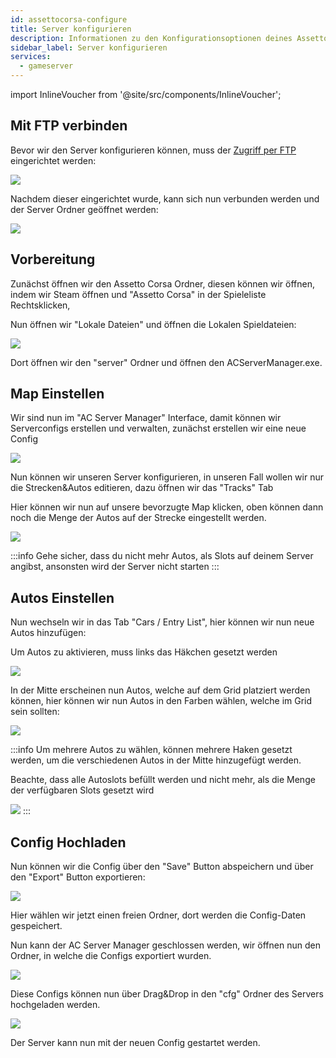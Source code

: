 ```yaml
---
id: assettocorsa-configure
title: Server konfigurieren
description: Informationen zu den Konfigurationsoptionen deines Assetto Corsa-Server von ZAP-Hosting - ZAP-Hosting.com Dokumentation
sidebar_label: Server konfigurieren
services:
  - gameserver
---
```


import InlineVoucher from '@site/src/components/InlineVoucher';

<InlineVoucher />

## Mit FTP verbinden

Bevor wir den Server konfigurieren können, muss der [Zugriff per FTP](gameserver-ftpaccess.md) eingerichtet werden:

![](https://screensaver01.zap-hosting.com/index.php/s/LoP5aCdQKHw7eca/preview)

Nachdem dieser eingerichtet wurde, kann sich nun verbunden werden und der Server Ordner geöffnet werden:

![](https://screensaver01.zap-hosting.com/index.php/s/qHyziSwMrwCYf6W/preview)



## Vorbereitung

Zunächst öffnen wir den Assetto Corsa Ordner, diesen können wir öffnen, indem wir Steam öffnen und "Assetto Corsa" in der Spieleliste Rechtsklicken,

Nun öffnen wir "Lokale Dateien" und öffnen die Lokalen Spieldateien:

![](https://screensaver01.zap-hosting.com/index.php/s/fFmMaJTBG7EJw2F/preview)

Dort öffnen wir den "server" Ordner und öffnen den ACServerManager.exe.


## Map Einstellen

Wir sind nun im "AC Server Manager" Interface, damit können wir Serverconfigs erstellen und verwalten, zunächst erstellen wir eine neue Config

![](https://screensaver01.zap-hosting.com/index.php/s/2ra757X4qizDrQS/preview)


Nun können wir unseren Server konfigurieren, in unseren Fall wollen wir nur die Strecken&Autos editieren, dazu öffnen wir das "Tracks" Tab

Hier können wir nun auf unsere bevorzugte Map klicken, oben können dann noch die Menge der Autos auf der Strecke eingestellt werden.

![](https://screensaver01.zap-hosting.com/index.php/s/wHYoPimY3RLgsdf/preview)


:::info
Gehe sicher, dass du nicht mehr Autos, als Slots auf deinem Server angibst, ansonsten wird der Server nicht starten
:::

## Autos Einstellen

Nun wechseln wir in das Tab "Cars / Entry List", hier können wir nun neue Autos hinzufügen:

Um Autos zu aktivieren, muss links das Häkchen gesetzt werden

![](https://screensaver01.zap-hosting.com/index.php/s/BzkNiHMFH3FRi8A/preview)


In der Mitte erscheinen nun Autos, welche auf dem Grid platziert werden können, hier können wir nun Autos in den Farben wählen, welche im Grid sein sollten:

![](https://screensaver01.zap-hosting.com/index.php/s/KoZ8cDxJgocEtKN/preview)


:::info
Um mehrere Autos zu wählen, können mehrere Haken gesetzt werden, um die verschiedenen Autos in der Mitte hinzugefügt werden.


Beachte, dass alle Autoslots befüllt werden und nicht mehr, als die Menge der verfügbaren Slots gesetzt wird

![](https://screensaver01.zap-hosting.com/index.php/s/RjTdy6tfeNqJLLe/preview)
:::


## Config Hochladen

Nun können wir die Config über den "Save" Button abspeichern und über den "Export" Button exportieren:

![](https://screensaver01.zap-hosting.com/index.php/s/iSS2dDGf4bewRAn/preview)

Hier wählen wir jetzt einen freien Ordner, dort werden die Config-Daten gespeichert.

Nun kann der AC Server Manager geschlossen werden, wir öffnen nun den Ordner, in welche die Configs exportiert wurden.

![](https://screensaver01.zap-hosting.com/index.php/s/e9gmt95C6n4jmpp/preview)


Diese Configs können nun über Drag&Drop in den "cfg" Ordner des Servers hochgeladen werden.

![](https://screensaver01.zap-hosting.com/index.php/s/a4WprPjxkFM29LK/preview)


Der Server kann nun mit der neuen Config gestartet werden.